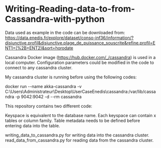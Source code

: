 # Writing-Reading-data-to-from-Cassandra-with-python

Data used as example in the code can be downloaded from: https://data.enedis.fr/explore/dataset/conso-inf36/information/?disjunctive.profil&disjunctive.plage_de_puissance_souscrite&refine.profil=ENT1+(%2B+ENT2)&sort=horodate

Cassandra Docker image (https://hub.docker.com/_/cassandra) is used in a local computer. Configuration parameters could be modified in the code to connect to any cassandra cluster. 

My cassandra cluster is running before using the following codes:

docker run --name akka-cassandra -v C:\Users\Administrateur\Desktop\UserCaseEnedis\cassandra:/var/lib/cassandra -p 9042:9042 -d --rm cassandra

This repository contains two different code: 

Keyspace is equivalent to the database name.
Each keyspace can contain x tables or column family. Table metadata needs to be defined before entering data into the table.

writing_data_to_cassandra.py for writing data into the cassandra cluster. 
read_data_from_cassandra.py for reading data from the cassandra cluster.
